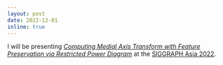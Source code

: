 ```yaml
---
layout: post
date: 2022-12-01
inline: true
---
```


<!-- I will be presenting MATFP at the [SIGGRAPH Asia 2022](https://sa2022.siggraph.org/en/). -->


I will be presenting *[Computing Medial Axis Transform with Feature Preservation via Restricted Power Diagram](https://ningnawang.github.io/projects/2022_matfp/)* at the [SIGGRAPH Asia 2022](https://sa2022.siggraph.org/en/).

